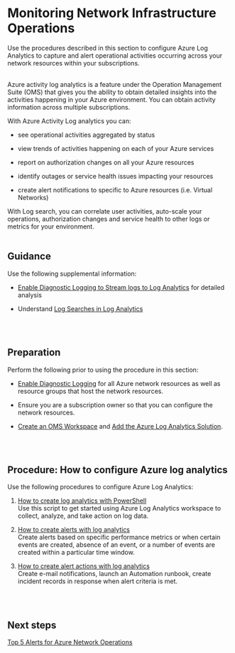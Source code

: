# Monitoring Network Infrastructure Operations
Use the procedures described in this section to configure  Azure Log Analytics to capture and alert  operational activities occurring across your network resources within your subscriptions.
<br />
<br />

Azure activity log analytics is a feature under the Operation Management Suite (OMS) that gives you the ability to obtain detailed insights into the activities happening in your Azure environment. You can obtain activity information across multiple subscriptions.

With Azure Activity Log analytics you can:

- see operational activities aggregated by status
	
- view trends of activities happening on each of your Azure services
	
- report on authorization changes on all your Azure resources
	
- identify outages or service health issues impacting your resources
	
- create alert notifications to specific to Azure resources (i.e. Virtual Networks)
	
With Log search, you can correlate user activities, auto-scale your operations, authorization changes and service health to other logs or metrics for your environment.
<br />
<br />

## Guidance 
Use the following supplemental information:

- [Enable Diagnostic Logging to Stream logs to Log Analytics](https://docs.microsoft.com/en-us/azure/monitoring-and-diagnostics/monitor-stream-diagnostic-logs-log-analytics) for detailed analysis
	
- Understand [Log Searches in Log Analytics](https://docs.microsoft.com/en-us/azure/log-analytics/log-analytics-log-search)
<br />
<br />

## Preparation 
Perform the following prior to using the procedure in this section:

- [Enable Diagnostic Logging](https://docs.microsoft.com/en-us/azure/monitoring-and-diagnostics/monitoring-overview-of-diagnostic-logs#how-to-enable-collection-of-resource-diagnostic-logs) for all Azure network resources as well as resource groups that host the network resources.
	
- Ensure you are a subscription owner so that you can configure the network resources.
	
- [Create an OMS Workspace](https://docs.microsoft.com/en-us/azure/log-analytics/log-analytics-quick-create-workspace) and [Add the Azure Log Analytics Solution](https://docs.microsoft.com/en-us/azure/log-analytics/log-analytics-add-solutions).
<br />
<br />

## Procedure:  How to configure Azure log analytics
Use the following procedures to configure Azure Log Analytics:

1. [How to create log analytics with PowerShell](https://docs.microsoft.com/en-us/azure/log-analytics/scripts/log-analytics-powershell-sample-create-workspace?toc=%2fpowershell%2fmodule%2ftoc.json)  
     Use this script to get started using Azure Log Analytics workspace to  collect, analyze, and take action on log data. 
	
2. [How to create alerts with log analytics](https://docs.microsoft.com/en-us/azure/log-analytics/log-analytics-tutorial-response#create-alerts)  
     Create alerts based on specific performance metrics or when certain events are created, absence of an event, or a number of events are created within a particular time window.
	
3. [How to create alert actions with log analytics](https://docs.microsoft.com/en-us/azure/log-analytics/log-analytics-tutorial-response#alert-actions)  
     Create e-mail notifications, launch an Automation runbook, create incident records in response when alert criteria is met.
<br />
<br />

## Next steps
[Top 5 Alerts for Azure Network Operations](https://github.com/alvarovitta/Azure-Networking/blob/master/5.1.4-Top-5-Alerts-for-Azure-Network-Operations.md)
